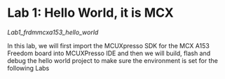 # Lab 1: Hello World, it is MCX
*Lab1_frdmmcxa153_hello_world*

In this lab, we will first import the MCUXpresso SDK for the MCX A153 Freedom board into
MCUXPresso IDE and then we will build, flash and debug the hello world project to make
sure the environment is set for the following Labs
